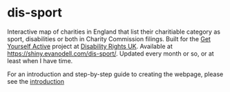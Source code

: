 # dis-sport

Interactive map of charities in England that list their charitiable category as sport, disabilities or both in Charity Commission filings. Built for the [Get Yourself Active](http://www.getyourselfactive.org/) project at [Disability Rights UK](http://disabilityrightsuk.org). Available at https://shiny.evanodell.com/dis-sport/. Updated every month or so, or at least when I have time.

For an introduction and step-by-step guide to creating the webpage, please see the [introduction](introduction.md)
